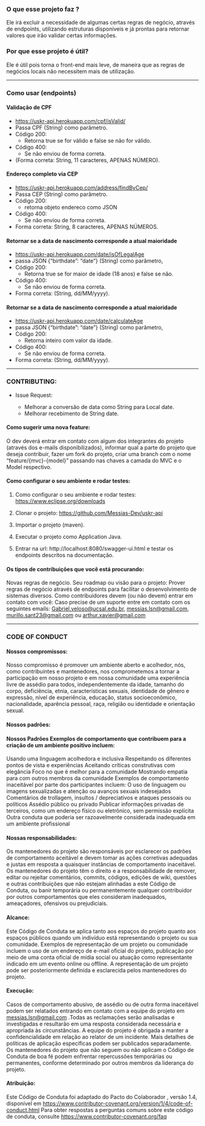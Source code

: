 ### O que esse projeto faz ?
Ele irá excluir a necessidade de algumas certas regras de negócio, através de endpoints, utilizando estruturas disponíveis e já prontas para retornar valores que irão validar certas informações. 

### Por que esse projeto é útil?
Ele é útil pois torna o front-end mais leve, de maneira que as regras de negócios locais não necessitem mais de utilização. 

---

### Como usar (endpoints)

#### Validação de CPF

- https://uskr-api.herokuapp.com/cpf/isValid/
- Passa CPF (String) como parâmetro.
- Código 200:
  - Retorna true se for válido e false se não for válido.
- Código 400: 
  - Se não enviou de forma correta.
- (Forma correta: String, 11 caracteres, APENAS NÚMERO).

     
#### Endereço completo via CEP

- https://uskr-api.herokuapp.com/address/findByCep/
- Passa CEP (String) como parâmetro.
- Código 200:
  - retorna objeto endereco como JSON
- Código 400: 
  - Se não enviou de forma correta.
- Forma correta: String, 8 caracteres, APENAS NÚMEROS.


#### Retornar se a data de nascimento corresponde a atual maioridade

- https://uskr-api.herokuapp.com/date/isOfLegalAge
- passa JSON {“birthdate”: “date”} (String) como parâmetro,
- Código 200: 
  -  Retorna true se for maior de idade (18 anos) e false se não.
- Código 400: 
  - Se não enviou de forma correta.
- Forma correta: (String, dd/MM/yyyy).


#### Retornar se a data de nascimento corresponde a atual maioridade

- https://uskr-api.herokuapp.com/date/calculateAge
- passa JSON {“birthdate”: “date”} (String) como parâmetro,
- Código 200: 
  -  Retorna inteiro com valor da idade.
- Código 400: 
  - Se não enviou de forma correta.
- Forma correta: (String, dd/MM/yyyy).

----

### CONTRIBUTING:

+ Issue Request:

    * Melhorar a conversão de data como String para Local date.
    * Melhorar recebimento de String date.

#### Como sugerir uma nova feature:

O dev deverá entrar em contato com algum dos integrantes do projeto (através dos e-mails disponibilizados), informar qual a parte do projeto que deseja contribuir, fazer um fork do projeto, criar uma branch com o nome “feature/{mvc}-{model}” passando nas chaves a camada do MVC e o Model respectivo.

#### Como configurar o seu ambiente e rodar testes:

                
1. Como configurar o seu ambiente e rodar testes: 
https://www.eclipse.org/downloads

2. Clonar o projeto:
https://github.com/Messias-Dev/uskr-api

3.  Importar o projeto (maven).

4. Executar o projeto como Application Java.

5. Entrar na url:
http://localhost:8080/swagger-ui.html e testar os endpoints descritos na documentação. 

#### Os tipos de contribuições que você está procurando:
Novas regras de negócio.
Seu roadmap ou visão para o projeto:
Prover regras de negócio através de endpoints para facilitar o desenvolvimento de sistemas diversos.
Como contribuidores devem (ou não devem) entrar em contato com você:
Caso precise de um suporte entre em contato com os seguintes emails: Gabriel.veloso@ucsal.edu.br, messias.lsn@gmail.com, murillo.sant23@gmail.com ou arthur.xavier@gmail.com

---

### CODE OF CONDUCT

#### Nossos compromissos:
Nosso compromisso é promover um ambiente aberto e acolhedor, nós, como contribuintes e mantenedores, nos comprometemos a tornar a participação em nosso projeto e em nossa comunidade uma experiência livre de assédio para todos, independentemente da idade, tamanho do corpo, deficiência, etnia, características sexuais, identidade de gênero e expressão, nível de experiência, educação, status socioeconômico, nacionalidade, aparência pessoal, raça, religião ou identidade e orientação sexual.
#### Nossos padrões: 
#### Nossos Padrões Exemplos de comportamento que contribuem para a criação de um ambiente positivo incluem:
 Usando uma linguagem acolhedora e inclusiva Respeitando os diferentes pontos de vista e experiências
 Aceitando críticas construtivas com elegância Foco no que é melhor para a comunidade
 Mostrando empatia para com outros membros da comunidade
 Exemplos de comportamento inaceitável por parte dos participantes incluem:
 O uso de linguagem ou imagens sexualizadas e atenção ou avanços sexuais indesejados
 Comentários de trollagem, insultos / depreciativos e ataques pessoais ou políticos 
Assédio público ou privado Publicar informações privadas de terceiros, como um endereço físico ou eletrônico, sem permissão explícita
 Outra conduta que poderia ser razoavelmente considerada inadequada em um ambiente profissional
#### Nossas responsabilidades:
Os mantenedores do projeto são responsáveis ​​por esclarecer os padrões de comportamento aceitável e devem tomar as ações corretivas adequadas e justas em resposta a quaisquer instâncias de comportamento inaceitável. 
Os mantenedores do projeto têm o direito e a responsabilidade de remover, editar ou rejeitar comentários, commits, códigos, edições de wiki, questões e outras contribuições que não estejam alinhadas a este Código de Conduta, ou banir temporária ou permanentemente qualquer contribuidor por outros comportamentos que eles consideram inadequados, ameaçadores, ofensivos ou prejudiciais.
#### Alcance:
Este Código de Conduta se aplica tanto aos espaços do projeto quanto aos espaços públicos quando um indivíduo está representando o projeto ou sua comunidade. Exemplos de representação de um projeto ou comunidade incluem o uso de um endereço de e-mail oficial do projeto, publicação por meio de uma conta oficial de mídia social ou atuação como representante indicado em um evento online ou offline. A representação de um projeto pode ser posteriormente definida e esclarecida pelos mantenedores do projeto.
#### Execução:
Casos de comportamento abusivo, de assédio ou de outra forma inaceitável podem ser relatados entrando em contato com a equipe do projeto em messias.lsn@gmail.com .Todas as reclamações serão analisadas e investigadas e resultarão em uma resposta considerada necessária e apropriada às circunstâncias. A equipe do projeto é obrigada a manter a confidencialidade em relação ao relator de um incidente. Mais detalhes de políticas de aplicação específicas podem ser publicados separadamente.
Os mantenedores do projeto que não seguem ou não aplicam o Código de Conduta de boa fé podem enfrentar repercussões temporárias ou permanentes, conforme determinado por outros membros da liderança do projeto.
#### Atribuição:
Este Código de Conduta foi adaptado do Pacto do Colaborador , versão 1.4, disponível em https://www.contributor-covenant.org/version/1/4/code-of-conduct.html
Para obter respostas a perguntas comuns sobre este código de conduta, consulte https://www.contributor-covenant.org/faq

